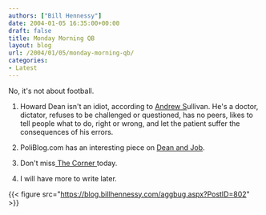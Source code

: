 ```yaml
---
authors: ["Bill Hennessy"]
date: 2004-01-05 16:35:00+00:00
draft: false
title: Monday Morning QB
layout: blog
url: /2004/01/05/monday-morning-qb/
categories:
- Latest
---
```


No, it's not about football.

1. Howard Dean isn't an idiot, according to [Andrew S](https://www.andrewsullivan.com)ullivan. He's a doctor, dictator, refuses to be challenged or questioned, has no peers, likes to tell people what to do, right or wrong, and let the patient suffer the consequences of his errors.

2. PoliBlog.com has an interesting piece on [Dean and Job](https://www.poliblogger.com).

3. Don't miss[ The Corner ](https://www.nationalreview.com/thecorner/corner.asp)today.

4. I will have more to write later.

{{< figure src="https://blog.billhennessy.com/aggbug.aspx?PostID=802" >}}

